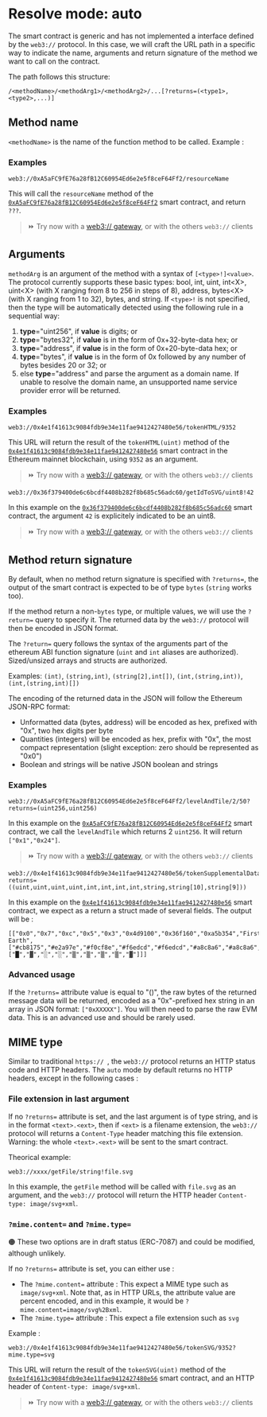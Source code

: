 # Resolve mode: auto

The smart contract is generic and has not implemented a interface defined by the ``web3://`` protocol. In this case, we will craft the URL path in a specific way to indicate the name, arguments and return signature of the method we want to call on the contract.

The path follows this structure:

```
/<methodName>/<methodArg1>/<methodArg2>/...[?returns=(<type1>,<type2>,...)]
```

## Method name

``<methodName>`` is the name of the function method to be called. Example : 

### Examples

```
web3://0xA5aFC9fE76a28fB12C60954Ed6e2e5f8ceF64Ff2/resourceName
```

This will call the ``resourceName`` method of the [``0xA5aFC9fE76a28fB12C60954Ed6e2e5f8ceF64Ff2``](https://etherscan.io/address/0xA5aFC9fE76a28fB12C60954Ed6e2e5f8ceF64Ff2) smart contract, and return ``???``.

> ⏩ Try now with a [web3:// gateway](https://0xA5aFC9fE76a28fB12C60954Ed6e2e5f8ceF64Ff2.w3eth.io/resourceName), or with the others ``web3://`` clients


## Arguments


``methodArg`` is an argument of the method with a syntax of ``[<type>!]<value>``. The protocol currently supports these basic types: bool, int, uint, int&lt;X&gt;, uint&lt;X&gt; (with X ranging from 8 to 256 in steps of 8), address, bytes&lt;X&gt; (with X ranging from 1 to 32), bytes, and string. If ``<type>!`` is not specified, then the type will be automatically detected using the following rule in a sequential way:

  1. **type**="uint256", if **value** is digits; or
  2. **type**="bytes32", if **value** is in the form of 0x+32-byte-data hex; or
  3. **type**="address", if **value** is in the form of 0x+20-byte-data hex; or
  4. **type**="bytes", if **value** is in the form of 0x followed by any number of bytes besides 20 or 32; or
  5. else **type**="address" and parse the argument as a domain name. If unable to resolve the domain name, an unsupported name service provider error will be returned. 

### Examples

```
web3://0x4e1f41613c9084fdb9e34e11fae9412427480e56/tokenHTML/9352
```

This URL will return the result of the ``tokenHTML(uint)`` method of the [``0x4e1f41613c9084fdb9e34e11fae9412427480e56``](https://etherscan.io/address/0x4e1f41613c9084fdb9e34e11fae9412427480e56) smart contract in the Ethereum mainnet blockchain, using ``9352`` as an argument.

> ⏩ Try now with a [web3:// gateway](https://0x4e1f41613c9084fdb9e34e11fae9412427480e56.w3eth.io/tokenHTML/9352), or with the others ``web3://`` clients


```
web3://0x36f379400de6c6bcdf4408b282f8b685c56adc60/getIdToSVG/uint8!42
```

In this example on the [``0x36f379400de6c6bcdf4408b282f8b685c56adc60``](https://etherscan.io/address/0x36f379400de6c6bcdf4408b282f8b685c56adc60) smart contract, the argument ``42`` is explicitely indicated to be an uint8.

> ⏩ Try now with a [web3:// gateway](https://0x36f379400de6c6bcdf4408b282f8b685c56adc60.w3eth.io/getIdToSVG/uint8!42), or with the others ``web3://`` clients



## Method return signature

By default, when no method return signature is specified with ``?returns=``, the output of the smart contract is expected to be of type ``bytes`` (``string`` works too).

If the method return a non-``bytes`` type, or multiple values, we will use the ``?return=`` query to specify it. The returned data by the ``web3://`` protocol will then be encoded in JSON format.

The ``?return=`` query follows the syntax of the arguments part of the ethereum ABI function signature (``uint`` and ``int`` aliases are authorized). Sized/unsized arrays and structs are authorized.

Examples: ``(int)``, ``(string,int)``, ``(string[2],int[])``, ``(int,(string,int))``, ``(int,(string,int)[])``

The encoding of the returned data in the JSON will follow the Ethereum JSON-RPC format:
- Unformatted data (bytes, address) will be encoded as hex, prefixed with "0x", two hex digits per byte
- Quantities (integers) will be encoded as hex, prefix with "0x", the most compact representation (slight exception: zero should be represented as "0x0")
- Boolean and strings will be native JSON boolean and strings

### Examples

```
web3://0xA5aFC9fE76a28fB12C60954Ed6e2e5f8ceF64Ff2/levelAndTile/2/50?returns=(uint256,uint256)
```

In this example on the [``0xA5aFC9fE76a28fB12C60954Ed6e2e5f8ceF64Ff2``](https://etherscan.io/address/0xA5aFC9fE76a28fB12C60954Ed6e2e5f8ceF64Ff2) smart contract, we call the ``levelAndTile`` which returns 2 ``uint256``. It will return ``["0x1","0x24"]``.

> ⏩ Try now with a [web3:// gateway](https://0xA5aFC9fE76a28fB12C60954Ed6e2e5f8ceF64Ff2.w3eth.io/levelAndTile/2/50?returns=(uint256,uint256)), or with the others ``web3://`` clients


```
web3://0x4e1f41613c9084fdb9e34e11fae9412427480e56/tokenSupplementalData/9352?returns=((uint,uint,uint,uint,int,int,int,int,string,string[10],string[9]))
```

In this example on the [``0x4e1f41613c9084fdb9e34e11fae9412427480e56``](https://etherscan.io/address/0x4e1f41613c9084fdb9e34e11fae9412427480e56) smart contract, we expect as a return a struct made of several fields. The output will be : 

```
[["0x0","0x7","0xc","0x5","0x3","0x4d9100","0x36f160","0xa5b354","First Earth",["#cb8175","#e2a97e","#f0cf8e","#f6edcd","#f6edcd","#a8c8a6","#a8c8a6","#6d8d8a","#655057","#32282b"],["█","▓","░","░","▒","▒","▒","▒","▓"]]]
```

### Advanced usage

If the ``?returns=`` attribute value is equal to "()", the raw bytes of the returned message data will be returned, encoded as a "0x"-prefixed hex string in an array in JSON format: ``["0xXXXXX"]``. You will then need to parse the raw EVM data. This is an advanced use and should be rarely used.


## MIME type

Similar to traditional ``https:// ``, the ``web3://`` protocol returns an HTTP status code and HTTP headers. The ``auto`` mode by default returns no HTTP headers, except in the following cases :

### File extension in last argument

If no ``?returns=`` attribute is set, and the last argument is of type string, and is in the format ``<text>.<ext>``, then if ``<ext>`` is a filename extension, the ``web3://`` protocol will returns a ``Content-Type`` header matching this file extension. Warning: the whole ``<text>.<ext>`` will be sent to the smart contract.

Theorical example: 


```
web3://xxxx/getFile/string!file.svg
```

In this example, the ``getFile`` method will be called with ``file.svg`` as an argument, and the ``web3://`` protocol will return the HTTP header ``Content-type: image/svg+xml``.

### ``?mime.content=`` and ``?mime.type=``

🟠 These two options are in draft status (ERC-7087) and could be modified, although unlikely.

If no ``?returns=`` attribute is set, you can either use :

- The ``?mime.content=`` attribute : This expect a MIME type such as ``image/svg+xml``. Note that, as in HTTP URLs, the attribute value are percent encoded, and in this example, it would be ``?mime.content=image/svg%2Bxml``.
- The ``?mime.type=`` attribute : This expect a file extension such as ``svg``

Example : 

```
web3://0x4e1f41613c9084fdb9e34e11fae9412427480e56/tokenSVG/9352?mime.type=svg
```

This URL will return the result of the ``tokenSVG(uint)`` method of the [``0x4e1f41613c9084fdb9e34e11fae9412427480e56``](https://etherscan.io/address/0x4e1f41613c9084fdb9e34e11fae9412427480e56) smart contract, and an HTTP header of ``Content-type: image/svg+xml``.

> ⏩ Try now with a [web3:// gateway](https://0x4e1f41613c9084fdb9e34e11fae9412427480e56.w3eth.io/tokenSVG/9352?mime.type=svg), or with the others ``web3://`` clients
